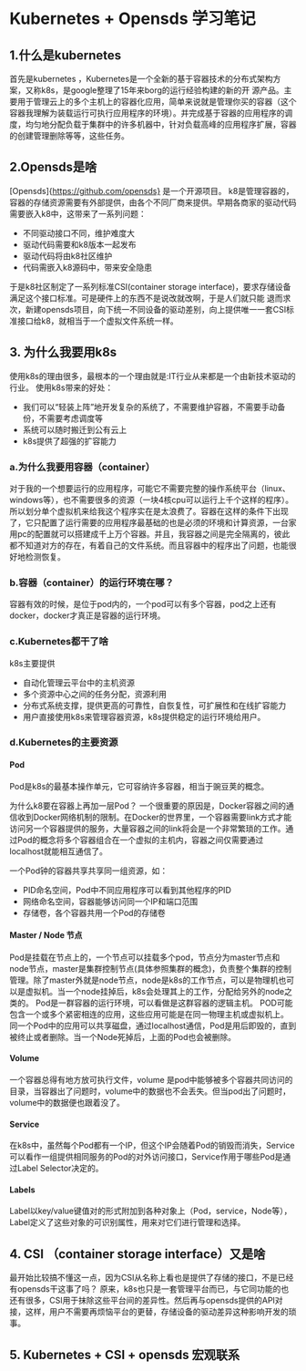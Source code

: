 # Kubernetes + Opensds 学习笔记


## 1.什么是kubernetes

  首先是kubernetes ，Kubernetes是一个全新的基于容器技术的分布式架构方案，又称k8s，是google整理了15年来borg的运行经验构建的新的开
源产品。主要用于管理云上的多个主机上的容器化应用，简单来说就是管理你买的容器（这个容器我理解为装载运行可执行应用程序的环境）。并完成基于容器的应用程序的调度，均匀地分配负载于集群中的许多机器中，针对负载高峰的应用程序扩展，容器的创建管理删除等等，这些任务。


## 2.Opensds是啥

[Opensds]{https://github.com/opensds} 是一个开源项目。
k8是管理容器的，容器的存储资源需要有外部提供，由各个不同厂商来提供。早期各商家的驱动代码需要嵌入k8中，这带来了一系列问题：
* 不同驱动接口不同，维护难度大
* 驱动代码需要和k8版本一起发布
* 驱动代码将由k8社区维护
* 代码需嵌入k8源码中，带来安全隐患

于是k8社区制定了一系列标准CSI(container storage interface)，要求存储设备满足这个接口标准。可是硬件上的东西不是说改就改啊，于是人们就只能
退而求次，新建opensds项目，向下统一不同设备的驱动差别，向上提供唯一一套CSI标准接口给k8，就相当于一个虚拟文件系统一样。

## 3. 为什么我要用k8s

   使用k8s的理由很多，最根本的一个理由就是:IT行业从来都是一个由新技术驱动的行业。
   使用k8s带来的好处：
* 我们可以“轻装上阵”地开发复杂的系统了，不需要维护容器，不需要手动备份，不需要考虑调度等
* 系统可以随时搬迁到公有云上
* k8s提供了超强的扩容能力

### a.为什么我要用容器（container）

对于我的一个想要运行的应用程序，可能它不需要完整的操作系统平台（linux、windows等），也不需要很多的资源（一块4核cpu可以运行上千个这样的程序）。
所以划分单个虚拟机来给我这个程序实在是太浪费了。容器在这样的条件下出现了，它只配置了运行需要的应用程序最基础的也是必须的环境和计算资源，一台家用pc的配置就可以搭建成千上万个容器。并且，我容器之间是完全隔离的，彼此都不知道对方的存在，有着自己的文件系统。而且容器中的程序出了问题，也能很好地检测恢复。 

### b.容器（container）的运行环境在哪？

容器有效的时候，是位于pod内的，一个pod可以有多个容器，pod之上还有docker，docker才真正是容器的运行环境。

### c.Kubernetes都干了啥

k8s主要提供
* 自动化管理云平台中的主机资源
* 多个资源中心之间的任务分配，资源利用
* 分布式系统支撑，提供更高的可靠性，自恢复性，可扩展性和在线扩容能力
* 用户直接使用k8s来管理容器资源，k8s提供稳定的运行环境给用户。
### d.Kubernetes的主要资源

#### Pod
   Pod是k8s的最基本操作单元，它可容纳许多容器，相当于豌豆荚的概念。
   
   为什么k8要在容器上再加一层Pod？ 一个很重要的原因是，Docker容器之间的通信收到Docker网络机制的限制。在Docker的世界里，一个容器需要link方式才能访问另一个容器提供的服务，大量容器之间的link将会是一个非常繁琐的工作。通过Pod的概念将多个容器组合在一个虚拟的主机内，容器之间仅需要通过localhost就能相互通信了。
   
   一个Pod钟的容器共享共享同一组资源，如：
   * PID命名空间，Pod中不同应用程序可以看到其他程序的PID
   * 网络命名空间，容器能够访问同一个IP和端口范围
   * 存储卷，各个容器共用一个Pod的存储卷
   
####  Master / Node 节点

Pod是挂载在节点上的，一个节点可以挂载多个pod，节点分为master节点和node节点，master是集群控制节点(具体参照集群的概念)，负责整个集群的控制管理。除了master外就是node节点，node是k8s的工作节点，可以是物理机也可以是虚拟机。当一个node挂掉后，k8s会处理其上的工作，分配给另外的node之类的。
Pod是一群容器的运行环境，可以看做是这群容器的逻辑主机。  POD可能包含一个或多个紧密相连的应用，这些应用可能是在同一物理主机或虚拟机上。
同一个Pod中的应用可以共享磁盘，通过localhost通信，Pod是用后即毁的，直到被终止或者删除。当一个Node死掉后，上面的Pod也会被删除。

####  Volume

一个容器总得有地方放可执行文件，volume 是pod中能够被多个容器共同访问的目录，当容器出了问题时，volume中的数据也不会丢失。但当pod出了问题时，volume中的数据便也跟着没了。

####  Service

在k8s中，虽然每个Pod都有一个IP，但这个IP会随着Pod的销毁而消失，Service可以看作一组提供相同服务的Pod的对外访问接口，Service作用于哪些Pod是通过Label Selector决定的。

####  Labels
Label以key/value键值对的形式附加到各种对象上（Pod，service，Node等），Label定义了这些对象的可识别属性，用来对它们进行管理和选择。

## 4.	CSI （container storage interface）又是啥

最开始比较搞不懂这一点，因为CSI从名称上看也是提供了存储的接口，不是已经有opensds干这事了吗？
原来，k8s也只是一套管理平台而已，与它同功能的也还有很多，CSI用于抹除这些平台间的差异性。然后再与opensds提供的API对接，这样，用户不需要再烦恼平台的更替，存储设备的驱动差异这种影响开发的琐事。
## 5.	Kubernetes + CSI + opensds 宏观联系
